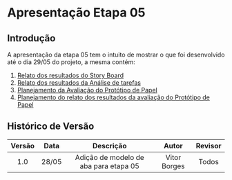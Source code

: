# Apresentação Etapa 05

## Introdução

<p align="justify">
A apresentação da etapa 05 tem o intuito de mostrar o que foi desenvolvido até o dia 29/05 do projeto, a mesma contém:
</p>

1. <a href="">Relato dos resultados do Story Board</a>
2. <a href="">Relato dos resultados da Análise de tarefas</a>
3. <a href="">Planejamento da Avaliação do Protótipo de Papel</a>
4. <a href="">Planejamento do relato dos resultados da avaliação do Protótipo de Papel</a>

## Histórico de Versão

| Versão | Data  |            Descrição              |     Autor      |    Revisor    |
|:------:|:-----:|:---------------------------------:|:--------------:|:-------------:|
|  1.0   | 28/05 | Adição de modelo de aba para etapa 05 | Vitor Borges | Todos|